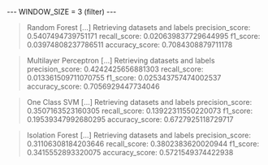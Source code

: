 
 --- WINDOW_SIZE = 3 (filter) --- 


> Random Forest
[...] Retrieving datasets and labels
precision_score: 0.5407494739751171
recall_score: 0.020639837729644995
f1_score: 0.03974808237786511
accuracy_score: 0.7084308879711178


> Multilayer Perceptron
[...] Retrieving datasets and labels
precision_score: 0.4242425656881303
recall_score: 0.013361509711070755
f1_score: 0.025343757474002537
accuracy_score: 0.7056929447734046


> One Class SVM
[...] Retrieving datasets and labels
precision_score: 0.3507163523160305
recall_score: 0.13922311550220073
f1_score: 0.19539347992680295
accuracy_score: 0.6727925118729717


> Isolation Forest
[...] Retrieving datasets and labels
precision_score: 0.31106308184203646
recall_score: 0.3802383620020944
f1_score: 0.3415552893320075
accuracy_score: 0.5721549374422938

